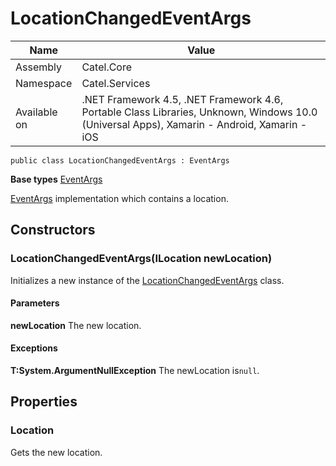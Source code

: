 

# LocationChangedEventArgs

Name|Value
---|---
Assembly|Catel.Core
Namespace|Catel.Services
Available on|.NET Framework 4.5, .NET Framework 4.6, Portable Class Libraries, Unknown, Windows 10.0 (Universal Apps), Xamarin - Android, Xamarin - iOS

```
public class LocationChangedEventArgs : EventArgs
```

**Base types**
[EventArgs]()


[EventArgs](#) implementation which contains a location.



## Constructors

### LocationChangedEventArgs(ILocation newLocation)

Initializes a new instance of the [LocationChangedEventArgs](#) class.

#### Parameters

**newLocation**
The new location.

#### Exceptions

**T:System.ArgumentNullException**
The newLocation is`null`.



## Properties

### Location

Gets the new location.



